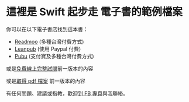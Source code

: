 # 這裡是 **Swift 起步走** 電子書的範例檔案

你可以在以下電子書店找到這本書： 
- [Readmoo](https://bit.ly/Readmoo-SwiftGo) (多種台灣付費方式)
- [Leanpub](https://bit.ly/Leanpub-SwiftGo) (使用 Paypal 付費)
- [Pubu](https://bit.ly/Pubu-SwiftGo) (支付寶及多種台灣付費方式)

或是[免費線上完整試閱](https://bit.ly/GitBook-SwiftGo)前一版本的內容

或是[取得 pdf 檔案](https://github.com/itisjoe/swiftgo_ebook) 前一版本的內容

有任何問題、建議或指教，歡迎到[ FB 專頁](https://www.facebook.com/swiftgogogo)與我聯絡。

